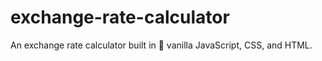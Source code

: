 # exchange-rate-calculator
An exchange rate calculator built in 🍦 vanilla JavaScript, CSS, and HTML.
